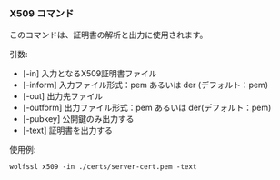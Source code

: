 ### X509 コマンド
このコマンドは、証明書の解析と出力に使用されます。

引数:

- [-in] 入力となるX509証明書ファイル
- [-inform] 入力ファイル形式：pem あるいは der (デフォルト：pem)
- [-out] 出力先ファイル
- [-outform] 出力ファイル形式：pem あるいは der(デフォルト：pem)
- [-pubkey] 公開鍵のみ出力する
- [-text] 証明書を出力する

使用例:

```
wolfssl x509 -in ./certs/server-cert.pem -text
```
